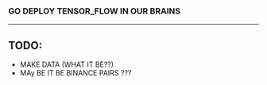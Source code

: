 ### GO DEPLOY TENSOR_FLOW IN OUR BRAINS
___
## TODO: 
  * MAKE DATA (WHAT IT BE??)
  * MAy BE IT BE BINANCE PAIRS ??? 



